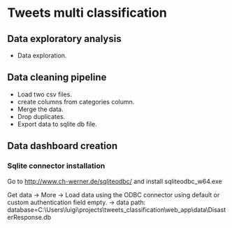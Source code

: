 # Tweets multi classification

## Data exploratory analysis

- Data exploration.

## Data cleaning pipeline

- Load two csv files.
- create columns from categories column.
- Merge the data.
- Drop duplicates.
- Export data to sqlite db file.

## Data dashboard creation

### Sqlite connector installation

Go to http://www.ch-werner.de/sqliteodbc/ and install sqliteodbc_w64.exe

Get data
-> More
-> Load data using the ODBC connector using default or custom authentication field empty.
-> data path: database=C:\Users\luigi\projects\tweets_classification\web_app\data\DisasterResponse.db
